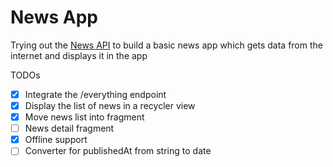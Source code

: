 # News App
Trying out the [News API](https://newsapi.org/docs/get-started) to build a basic news app which gets data from the internet and displays it in the app

TODOs
- [x] Integrate the /everything endpoint
- [x] Display the list of news in a recycler view
- [x] Move news list into fragment
- [ ] News detail fragment
- [x] Offline support
- [ ] Converter for publishedAt from string to date